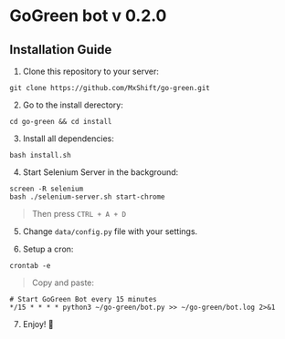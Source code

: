 # GoGreen bot v 0.2.0
## Installation Guide

1. Clone this repository to your server:
```
git clone https://github.com/MxShift/go-green.git
```

2. Go to the install derectory:
```
cd go-green && cd install
```

3. Install all dependencies:
```
bash install.sh
```

4. Start Selenium Server in the background:
```
screen -R selenium
bash ./selenium-server.sh start-chrome
```
> Then press `CTRL + A + D`

5. Change `data/config.py` file with your settings.

6. Setup a cron:
```
crontab -e
```
> Copy and paste:
```
# Start GoGreen Bot every 15 minutes
*/15 * * * * python3 ~/go-green/bot.py >> ~/go-green/bot.log 2>&1
```

7. Enjoy! :tada: